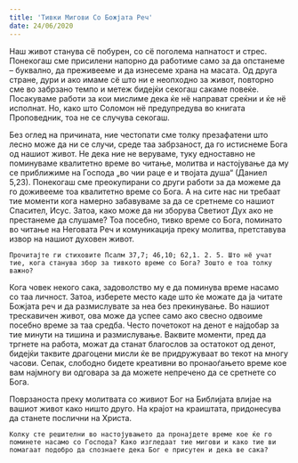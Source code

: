 ```yaml
---
title: 'Тивки Мигови Со Божјата Реч'
date: 24/06/2020
---
```


Наш живот станува сё побурен, со сё поголема напнатост и стрес. Понекогаш сме присилени напорно да работиме само за да опстанеме – буквално, да преживееме и да изнесеме храна на масата. Од друга стране, дури и ако имаме сё што ни е неопходно за живот, повторно сме во забрзано темпо и метеж бидејќи секогаш сакаме повеќе. Посакуваме работи за кои мислиме дека ќе нё направат среќни и ќе нё исполнат. Но, како што Соломон нё предупредува во книгата Проповедник, тоа не се случува секогаш.

Без оглед на причината, ние честопати сме толку презафатени што лесно може да ни се случи, среде таа забрзаност, да го истиснеме Бога од нашиот живот. Не дека ние не веруваме, туку едноставно не поминуваме квалитетно време во читање, молитва и настојување да му се приближиме на Господа „во чии раце е и твојата душа“ (Даниел 5,23). Понекогаш сме преокупирани со други работи за да можеме да го доживееме тоа квалитетно време со Бога. А на сите нас ни требаат тие моменти кога намерно забавуваме за да се сретнеме со нашиот Спасител, Исус. Затоа, како може да ни зборува Светиот Дух ако не престанеме да слушаме? Тоа посебно, тивко време со Бога, поминато во читање на Неговата Реч и комуникација преку молитва, претставува извор на нашиот духовен живот.

`Прочитајте ги стиховите Псалм 37,7; 46,10; 62,1. 2. 5. Што нё учат тие, кога станува збор за тивкото време со Бога? Зошто е тоа толку важно?`

Кога човек некого сака, задоволство му е да поминува време насамо со таа личност. Затоа, изберете место каде што ќе можате да ја читате Божјата реч и да размислувате за неа без прекинување. Во нашиот трескавичен живот, ова може да успее само ако свесно одвоиме посебно време за таа средба. Често почетокот на денот е најдобар за тие минути на тишина и размислување. Ваквите моменти, пред да тргнете на работа, можат да станат благослов за остатокот од денот, бидејќи таквите драгоцени мисли ќе ве придружуваат во текот на многу часови. Сепак, слободно бидете креативни во пронаоѓањето време кое вам најмногу ви одговара за да можете непречено да се сретнете со Бога.

Поврзаноста преку молитвата со живиот Бог на Библијата влијае на вашиот живот како ништо друго. На крајот на краиштата, придонесува да станете послични на Христа.

`Колку сте решителни во настојувањето да пронајдете време кое ќе го поминете насамо со Господа? Како изгледаат тие мигови и како тие ви помагаат подобро да спознаете дека Бог е присутен и дека ве сака?`
